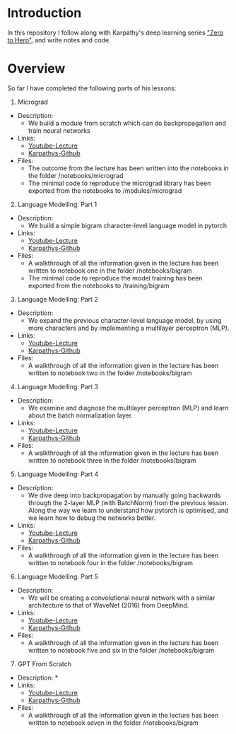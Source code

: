 # Introduction
In this repository I follow along with Karpathy's deep learning series ["Zero to Hero"](https://karpathy.ai/zero-to-hero.html), and write notes and code.

# Overview
So far I have completed the following parts of his lessons:

1. Micrograd  
  * Description:
    * We build a module from scratch which can do backpropagation and train neural networks
  * Links:
    * [Youtube-Lecture](https://youtu.be/VMj-3S1tku0)
	* [Karpathys-Github](https://github.com/karpathy/micrograd)
  * Files:
    * The outcome from the lecture has been written into the notebooks in the folder /notebooks/micrograd
	* The minimal code to reproduce the micrograd library has been exported from the notebooks to /modules/micrograd

2. Language Modelling: Part 1
  * Description:  
  	* We build a simple bigram character-level language model in pytorch
  * Links:
  	* [Youtube-Lecture](https://www.youtube.com/watch?v=PaCmpygFfXo)
	* [Karpathys-Github](https://github.com/karpathy/makemore)
  * Files:
  	* A walkthrough of all the information given in the lecture has been written to notebook one in the folder /notebooks/bigram
	* The minimal code to reproduce the model training has been exported from the notebooks to /training/bigram

3. Language Modelling: Part 2
  * Description:
  	* We expand the previous character-level language model, by using more characters and by implementing a multilayer perceptron (MLP).
  * Links:
    * [Youtube-Lecture](https://www.youtube.com/watch?v=TCH_1BHY58I)
    * [Karpathys-Github](https://github.com/karpathy/makemore)
  * Files:
  	* A walkthrough of all the information given in the lecture has been written to notebook two in the folder /notebooks/bigram

4. Language Modelling: Part 3
  * Description:
  	* We examine and diagnose the multilayer perceptron (MLP) and learn about the batch normalization layer.
  * Links:
    * [Youtube-Lecture](https://www.youtube.com/watch?v=P6sfmUTpUmc)
    * [Karpathys-Github](https://github.com/karpathy/makemore)
  * Files:
  	* A walkthrough of all the information given in the lecture has been written to notebook three in the folder /notebooks/bigram

5. Language Modelling: Part 4
  * Description:
  	* We dive deep into backpropagation by manually going backwards through the 2-layer MLP (with BatchNorm) from the previous lesson. Along the way we learn to understand how pytorch is optimised, and we learn how to debug the networks better.
  * Links:
    * [Youtube-Lecture](https://www.youtube.com/watch?v=q8SA3rM6ckI)
    * [Karpathys-Github](https://github.com/karpathy/makemore)
  * Files:
  	* A walkthrough of all the information given in the lecture has been written to notebook four in the folder /notebooks/bigram

6. Language Modelling: Part 5
  * Description:
  	* We will be creating a convolutional neural network with a similar architecture to that of WaveNet (2016) from DeepMind. 
  * Links:
    * [Youtube-Lecture](https://www.youtube.com/watch?v=t3YJ5hKiMQ0)
    * [Karpathys-Github](https://github.com/karpathy/makemore)
  * Files:
  	* A walkthrough of all the information given in the lecture has been written to notebook five and six in the folder /notebooks/bigram

7. GPT From Scratch
  * Description:
  	* 
  * Links:
    * [Youtube-Lecture]()
    * [Karpathys-Github]()
  * Files:
  	* A walkthrough of all the information given in the lecture has been written to notebook seven in the folder /notebooks/bigram

